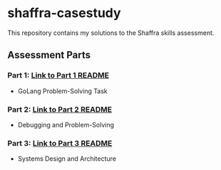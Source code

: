 # shaffra-casestudy


This repository contains my solutions to the Shaffra skills assessment.

## Assessment Parts

### Part 1: [Link to Part 1 README](https://github.com/CeyhunBoran/shaffra-casestudy/blob/main/part1/README.md)
- GoLang Problem-Solving Task

### Part 2: [Link to Part 2 README](https://github.com/CeyhunBoran/shaffra-casestudy/blob/main/part2/README.md)
- Debugging and Problem-Solving

### Part 3: [Link to Part 3 README](https://github.com/CeyhunBoran/shaffra-casestudy/blob/main/part3/README.md)
- Systems Design and Architecture